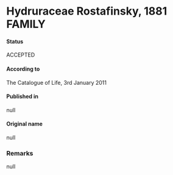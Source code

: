 Hydruraceae Rostafinsky, 1881 FAMILY
=======

#### Status
ACCEPTED

#### According to
The Catalogue of Life, 3rd January 2011

#### Published in
null

#### Original name
null

### Remarks
null